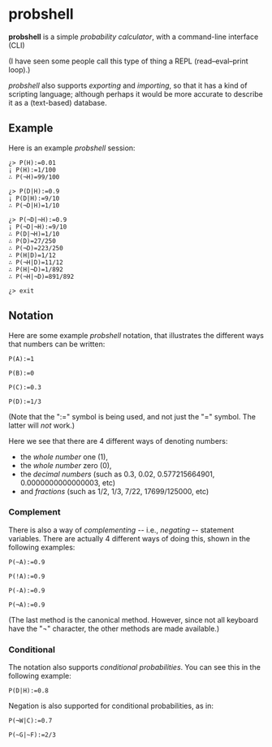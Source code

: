 # probshell

**probshell** is a simple *probability calculator*, with a command-line interface (CLI)

(I have seen some people call this type of thing a REPL (read–eval–print loop).)

_probshell_ also supports _exporting_ and _importing_, so that it has a kind of scripting language;
although perhaps it would be more accurate to describe it as a (text-based) database.

## Example
Here is an example _probshell_ session:
```
¿> P(H):=0.01
¡ P(H):=1/100
∴ P(¬H)=99/100

¿> P(D|H):=0.9
¡ P(D|H):=9/10
∴ P(¬D|H)=1/10

¿> P(¬D|¬H):=0.9
¡ P(¬D|¬H):=9/10
∴ P(D|¬H)=1/10
∴ P(D)=27/250
∴ P(¬D)=223/250
∴ P(H|D)=1/12
∴ P(¬H|D)=11/12
∴ P(H|¬D)=1/892
∴ P(¬H|¬D)=891/892

¿> exit
```

## Notation

Here are some example _probshell_ notation, that illustrates the different ways that numbers can be written:
```
P(A):=1
```

```
P(B):=0
```

```
P(C):=0.3
```

```
P(D):=1/3
```

(Note that the ":=" symbol is being used, and not just the "=" symbol. The latter will *not* work.)


Here we see that there are 4 different ways of denoting numbers:
* the _whole number_ one (1),
* the _whole number_ zero (0),
* the _decimal numbers_ (such as 0.3, 0.02, 0.577215664901, 0.0000000000000003, etc)
* and _fractions_ (such as 1/2, 1/3, 7/22, 17699/125000, etc)

### Complement

There is also a way of *complementing* -- i.e., *negating* -- statement variables.
There are actually 4 different ways of doing this, shown in the following examples:
```
P(~A):=0.9
```

```
P(!A):=0.9
```

```
P(-A):=0.9
```

```
P(¬A):=0.9
```

(The last method is the canonical method. However, since not all keyboard have the "¬" character, the other methods are made available.)

### Conditional

The notation also supports _conditional probabilities_. You can see this in the following example:
```
P(D|H):=0.8
```

Negation is also supported for conditional probabilities, as in:
```
P(¬W|C):=0.7
```

```
P(~G|~F):=2/3
```

